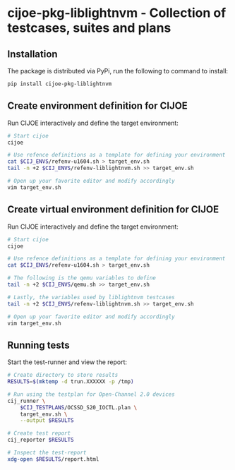# cijoe-pkg-liblightnvm - Collection of testcases, suites and plans

## Installation

The package is distributed via PyPi, run the following to command to install:

```bash
pip install cijoe-pkg-liblightnvm
```

## Create environment definition for CIJOE

Run CIJOE interactively and define the target environment:

```bash
# Start cijoe
cijoe

# Use refence definitions as a template for defining your environment
cat $CIJ_ENVS/refenv-u1604.sh > target_env.sh
tail -n +2 $CIJ_ENVS/refenv-liblightnvm.sh >> target_env.sh

# Open up your favorite editor and modify accordingly
vim target_env.sh
```

## Create virtual environment definition for CIJOE

Run CIJOE interactively and define the target environment:

```bash
# Start cijoe
cijoe

# Use refence definitions as a template for defining your environment
cat $CIJ_ENVS/refenv-u1604.sh > target_env.sh

# The following is the qemu variables to define
tail -n +2 $CIJ_ENVS/qemu.sh >> target_env.sh

# Lastly, the variables used by liblightnvm testcases
tail -n +2 $CIJ_ENVS/refenv-liblightnvm.sh >> target_env.sh

# Open up your favorite editor and modify accordingly
vim target_env.sh
```

## Running tests

Start the test-runner and view the report:

```bash
# Create directory to store results
RESULTS=$(mktemp -d trun.XXXXXX -p /tmp)

# Run using the testplan for Open-Channel 2.0 devices
cij_runner \
    $CIJ_TESTPLANS/OCSSD_S20_IOCTL.plan \
    target_env.sh \
    --output $RESULTS

# Create test report
cij_reporter $RESULTS

# Inspect the test-report
xdg-open $RESULTS/report.html
```
